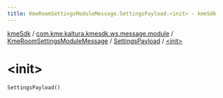 ```yaml
---
title: KmeRoomSettingsModuleMessage.SettingsPayload.<init> - kmeSdk
---
```


[kmeSdk](../../../index.html) / [com.kme.kaltura.kmesdk.ws.message.module](../../index.html) / [KmeRoomSettingsModuleMessage](../index.html) / [SettingsPayload](index.html) / [&lt;init&gt;](./-init-.html)

# &lt;init&gt;

`SettingsPayload()`